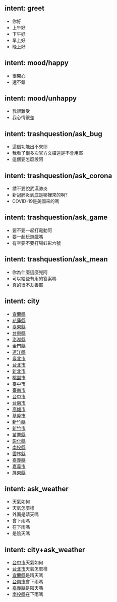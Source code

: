 ## intent: greet
- 你好
- 上午好
- 下午好
- 早上好
- 晚上好
 
## intent: mood/happy
- 很開心
- 還不錯
 
## intent: mood/unhappy
- 我很難受
- 我心情很差

## intent: trashquestion/ask_bug
- 這個功能出不來耶
- 我看了很多次官方文檔還是不會用耶
- 這個要怎麼設阿

## intent: trashquestion/ask_corona
- 請不要說武漢肺炎
- 新冠肺炎到底是哪裡來的啊?
- COVID-19是美國來的嗎

## intent: trashquestion/ask_game
- 要不要一起打電動阿
- 要一起玩遊戲嗎
- 有空要不要打場虹彩六號

## intent: trashquestion/ask_mean
- 你為什麼這麼兇阿
- 可以給些有用的答案嗎
- 真的很不友善耶

## intent: city 
- [宜蘭縣](city)
- [花蓮縣](city)
- [臺東縣](city)
- [台東縣](city)
- [澎湖縣](city)
- [金門縣](city)
- [連江縣](city)
- [臺北市](city)
- [台北市](city)
- [新北市](city)
- [桃園市](city)
- [臺中市](city)
- [臺南市](city)
- [台中市](city)
- [台南市](city)
- [高雄市](city)
- [基隆市](city)
- [新竹縣](city)
- [新竹市](city)
- [苗栗縣](city)
- [彰化縣](city)
- [南投縣](city)
- [雲林縣](city)
- [嘉義縣](city)
- [嘉義市](city)
- [屏東縣](city)

## intent: ask_weather
- 天氣如何
- 天氣怎麼樣
- 外面是晴天嗎
- 會下雨嗎
- 在下雨嗎
- 是陰天嗎

## intent: city+ask_weather
- [台中市](city)天氣如何
- [台北市](city)天氣怎麼樣
- [宜蘭縣](city)是晴天嗎
- [台南市](city)會下雨嗎
- [嘉義縣](city)是陰天嗎
- [南投縣](city)在下雨嗎


